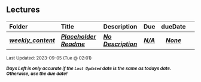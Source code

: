## Lectures

| Folder | Title | Description | Due | dueDate |  |
|:------|:------|:------|:-----:|:-----:|-----|
| ***<a href="https://github.com/rugbyprof/4143-PLC/tree/master/Lectures/weekly_content">weekly_content</a>*** | ***<a href="https://github.com/rugbyprof/4143-PLC/tree/master/Lectures/weekly_content"> Placeholder Readme </a>*** | ***<a href="https://github.com/rugbyprof/4143-PLC/tree/master/Lectures/weekly_content"> No Description</a>*** | ***<a href="https://github.com/rugbyprof/4143-PLC/tree/master/Lectures/weekly_content">N/A</a>*** | ***<a href="https://github.com/rugbyprof/4143-PLC/tree/master/Lectures/weekly_content">None</a>*** |  |

<sup>Last Updated: 2023-09-05 (Tue @ 02:01)</sup> 

<sup>***Days Left is only accurate if the `Last Updated` date is the same as todays date. Otherwise, use the due date!***</sup> 
